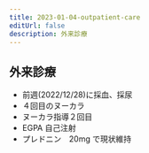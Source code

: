 ```yaml
---
title: 2023-01-04-outpatient-care
editUrl: false
description: 外来診療
---
```


## 外来診療

* 前週(2022/12/28)に採血、採尿
* ４回目のヌーカラ
* ヌーカラ指導２回目
* EGPA 自己注射
* プレドニン　20mg で現状維持
